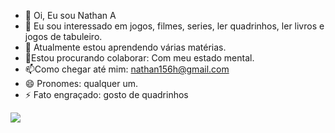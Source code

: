 - 👋 Oi, Eu sou Nathan A
- 👀 Eu sou interessado em jogos, filmes, series, ler quadrinhos, ler livros e jogos de tabuleiro.
- 🌱 Atualmente estou aprendendo várias matérias.
- 💞️Estou procurando colaborar: Com meu estado mental.
- 📫Como chegar até mim: nathan156h@gmail.com
- 😄 Pronomes: qualquer um.
- ⚡ Fato engraçado: gosto de quadrinhos

![](https://github.com/user-attachments/assets/98142644-d8fc-4e27-bea4-e110b6c097d0)
